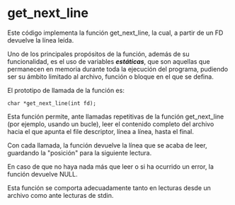 # get_next_line

Este código implementa la función get_next_line, la cual, a partir de un FD devuelve la línea leída.

Uno de los principales propósitos de la función, además de su funcionalidad, es el uso de variables ***estáticas***, que son aquellas que permanecen en memoria durante toda la ejecución del programa, pudiendo ser su ámbito limitado al archivo, función o bloque en el que se defina.

El prototipo de llamada de la función es:
~~~
char *get_next_line(int fd);
~~~

Esta función permite, ante llamadas repetitivas de la función get_next_line (por ejemplo, usando un
bucle), leer el contenido completo del archivo hacia el que apunta el file descriptor, línea a línea, hasta el final.

Con cada llamada, la función devuelve la línea que se acaba de leer, guardando la "posición" para la siguiente lectura.

En caso de que no haya nada más que leer o si ha ocurrido un error, la función devuelve NULL.

Esta función se comporta adecuadamente tanto en lecturas desde un archivo como ante lecturas de stdin.
